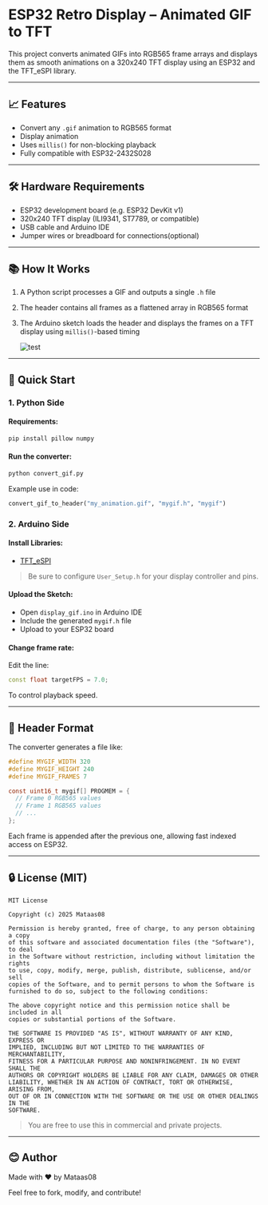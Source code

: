 # ESP32 Retro Display – Animated GIF to TFT

This project converts animated GIFs into RGB565 frame arrays and displays them as smooth animations on a 320x240 TFT display using an ESP32 and the TFT_eSPI library.

---

## 📈 Features

- Convert any `.gif` animation to RGB565 format
- Display animation
- Uses `millis()` for non-blocking playback
- Fully compatible with ESP32-2432S028

---

## 🛠️ Hardware Requirements

- ESP32 development board (e.g. ESP32 DevKit v1)
- 320x240 TFT display (ILI9341, ST7789, or compatible)
- USB cable and Arduino IDE
- Jumper wires or breadboard for connections(optional)

---


## 📚 How It Works

1. A Python script processes a GIF and outputs a single `.h` file
2. The header contains all frames as a flattened array in RGB565 format
3. The Arduino sketch loads the header and displays the frames on a TFT display using `millis()`-based timing

   ![test](https://github.com/user-attachments/assets/64816cc1-f912-48e0-9ad7-8a503efc22d9)

---

## 🚀 Quick Start

### 1. Python Side

#### Requirements:
```bash
pip install pillow numpy
```

#### Run the converter:
```bash
python convert_gif.py
```

Example use in code:
```python
convert_gif_to_header("my_animation.gif", "mygif.h", "mygif")
```

### 2. Arduino Side

#### Install Libraries:
- [TFT_eSPI](https://github.com/Bodmer/TFT_eSPI)

> Be sure to configure `User_Setup.h` for your display controller and pins.

#### Upload the Sketch:
- Open `display_gif.ino` in Arduino IDE
- Include the generated `mygif.h` file
- Upload to your ESP32 board

#### Change frame rate:
Edit the line:
```cpp
const float targetFPS = 7.0;
```
To control playback speed.

---

## 📅 Header Format

The converter generates a file like:
```c
#define MYGIF_WIDTH 320
#define MYGIF_HEIGHT 240
#define MYGIF_FRAMES 7

const uint16_t mygif[] PROGMEM = {
  // Frame 0 RGB565 values
  // Frame 1 RGB565 values
  // ...
};
```

Each frame is appended after the previous one, allowing fast indexed access on ESP32.

---

## 🔒 License (MIT)

```
MIT License

Copyright (c) 2025 Mataas08

Permission is hereby granted, free of charge, to any person obtaining a copy
of this software and associated documentation files (the "Software"), to deal
in the Software without restriction, including without limitation the rights
to use, copy, modify, merge, publish, distribute, sublicense, and/or sell
copies of the Software, and to permit persons to whom the Software is
furnished to do so, subject to the following conditions:

The above copyright notice and this permission notice shall be included in all
copies or substantial portions of the Software.

THE SOFTWARE IS PROVIDED "AS IS", WITHOUT WARRANTY OF ANY KIND, EXPRESS OR
IMPLIED, INCLUDING BUT NOT LIMITED TO THE WARRANTIES OF MERCHANTABILITY,
FITNESS FOR A PARTICULAR PURPOSE AND NONINFRINGEMENT. IN NO EVENT SHALL THE
AUTHORS OR COPYRIGHT HOLDERS BE LIABLE FOR ANY CLAIM, DAMAGES OR OTHER
LIABILITY, WHETHER IN AN ACTION OF CONTRACT, TORT OR OTHERWISE, ARISING FROM,
OUT OF OR IN CONNECTION WITH THE SOFTWARE OR THE USE OR OTHER DEALINGS IN THE
SOFTWARE.
```

> You are free to use this in commercial and private projects.

---

## 😊 Author

Made with ❤️ by Mataas08

Feel free to fork, modify, and contribute!

